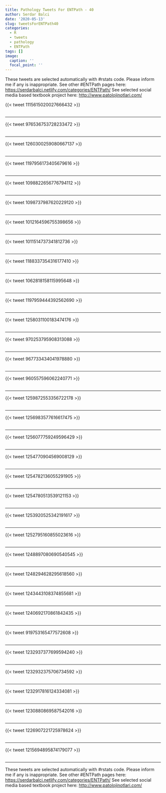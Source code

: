 ```yaml
---
title: Pathology Tweets For ENTPath - 40
author: Serdar Balci
date: '2020-05-13'
slug: tweetsForENTPath40
categories:
  - R
  - tweets
  - pathology
  - ENTPath
tags: []
image:
  caption: ''
  focal_point: ''
---
```



These tweets are selected automatically with #rstats code. Please inform me if any is inappropriate.
See other #ENTPath pages here: https://serdarbalci.netlify.com/categories/ENTPath/ 
See selected social media based textbook project here: http://www.patolojinotlari.com/

{{< tweet 1115615020027666432 >}}
<br>
<br>
<hr>
{{< tweet 976536753728233472 >}}
<br>
<br>
<hr>
{{< tweet 1260300259080667137 >}}
<br>
<br>
<hr>
{{< tweet 1197956173405679616 >}}
<br>
<br>
<hr>
{{< tweet 1098822656776794112 >}}
<br>
<br>
<hr>
{{< tweet 1098737987620229120 >}}
<br>
<br>
<hr>
{{< tweet 1012164596755398656 >}}
<br>
<br>
<hr>
{{< tweet 1011514737341812736 >}}
<br>
<br>
<hr>
{{< tweet 1188337354316177410 >}}
<br>
<br>
<hr>
{{< tweet 1062818158115995648 >}}
<br>
<br>
<hr>
{{< tweet 1197959444392562690 >}}
<br>
<br>
<hr>
{{< tweet 1258031100183474176 >}}
<br>
<br>
<hr>
{{< tweet 970253795908313088 >}}
<br>
<br>
<hr>
{{< tweet 967733434041978880 >}}
<br>
<br>
<hr>
{{< tweet 960557596062240771 >}}
<br>
<br>
<hr>
{{< tweet 1259872553356722178 >}}
<br>
<br>
<hr>
{{< tweet 1256983577616617475 >}}
<br>
<br>
<hr>
{{< tweet 1256077759249596429 >}}
<br>
<br>
<hr>
{{< tweet 1254770904569008129 >}}
<br>
<br>
<hr>
{{< tweet 1254782136055291905 >}}
<br>
<br>
<hr>
{{< tweet 1254780513539121153 >}}
<br>
<br>
<hr>
{{< tweet 1253920525342191617 >}}
<br>
<br>
<hr>
{{< tweet 1252795160855023616 >}}
<br>
<br>
<hr>
{{< tweet 1248897080690540545 >}}
<br>
<br>
<hr>
{{< tweet 1248294628295618560 >}}
<br>
<br>
<hr>
{{< tweet 1243443108374855681 >}}
<br>
<br>
<hr>
{{< tweet 1240692170861842435 >}}
<br>
<br>
<hr>
{{< tweet 919753165477572608 >}}
<br>
<br>
<hr>
{{< tweet 1232937377699594240 >}}
<br>
<br>
<hr>
{{< tweet 1232932375706734592 >}}
<br>
<br>
<hr>
{{< tweet 1232917816124334081 >}}
<br>
<br>
<hr>
{{< tweet 1230880869587542016 >}}
<br>
<br>
<hr>
{{< tweet 1226907221725978624 >}}
<br>
<br>
<hr>
{{< tweet 1215694895874179077 >}}
<br>
<br>
<hr>


These tweets are selected automatically with #rstats code. Please inform me if any is inappropriate.
See other #ENTPath pages here: https://serdarbalci.netlify.com/categories/ENTPath/ 
See selected social media based textbook project here: http://www.patolojinotlari.com/
